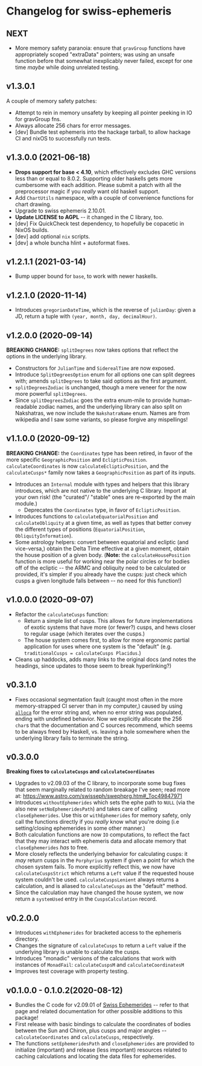 # Changelog for swiss-ephemeris

## NEXT

* More memory safety paranoia: ensure that `gravGroup` functions have appropriately
  scoped "extraData" pointers; was using an unsafe function before that somewhat inexplicably never failed, except for one time _maybe_ while doing unrelated testing.

## v1.3.0.1 
 
A couple of memory safety patches:

* Attempt to rein in memory unsafety by keeping all pointer peeking in IO for gravGroup fns.
* Always allocate 256 chars for error messages. 
* [dev] Bundle test ephemeris into the hackage tarball, to allow hackage CI and nixOS to
  successfully run tests.

## v1.3.0.0 (2021-06-18)

* **Drops support for base < 4.10**, which effectively excludes GHC versions less
  than or equal to 8.0.2. Supporting older haskells gets more cumbersome with each
  addition. Please submit a patch with all the preprocessor magic if you _really_
  want old haskell support.
* Add `ChartUtils` namespace, with a couple of convenience functions for chart drawing.
* Upgrade to swiss ephemeris 2.10.01.
* **Update LICENSE to AGPL** -- it changed in the C library, too.
* [dev] Fix QuickCheck test dependency, to hopefully be copacetic in NixOS builds.
* [dev] add optional `nix` scripts.
* [dev] a whole buncha hlint + autoformat fixes.

## v1.2.1.1 (2021-03-14)

* Bump upper bound for `base`, to work with newer haskells.

## v1.2.1.0 (2020-11-14)

* Introduces `gregorianDateTime`, which is the reverse of `julianDay`: given a JD, return
  a tuple with `(year, month, day, decimalHour)`.

## v1.2.0.0 (2020-09-14)

**BREAKING CHANGE:** `splitDegrees` now takes options that reflect the options in the underlying library.

* Constructors for `JulianTime` and `SiderealTime` are now exposed.
* Introduce `SplitDegreesOption` enum for all options one can split degrees with; amends `splitDegrees` to take
  said options as the first argument.
* `splitDegreesZodiac` is unchanged, though a mere veneer for the now more powerful `splitDegrees`.
* Since `splitDegreesZodiac` goes the extra enum-mile to provide human-readable zodiac names, and the underlying
  library can also split on Nakshatras, we now include the `NakshatraName` enum. Names are from wikipedia
  and I saw some variants, so please forgive any mispellings!

## v1.1.0.0 (2020-09-12)

**BREAKING CHANGE:** the `Coordinates` type has been retired, in favor of the more specific
`GeographicPosition` and `EclipticPosition`. `calculateCoordinates` is now `calculateEclipticPosition`,
and the `calculateCusps*` family now takes a `GeographicPosition` as part of its inputs.

* Introduces an `Internal` module with types and helpers that this library introduces,
  which are not native to the underlying C library. Import at your own risk! (the "curated"/
  "stable" ones are re-exported by the main module.)
  - Deprecates the `Coordinates` type, in favor of `EclipticPosition`.
* Introduces functions to `calculateEquatorialPosition` and `calculateObliquity` at a given time,
  as well as types that better convey the different types of positions (`EquatorialPosition`, `ObliquityInformation`).
* Some astrology helpers: convert between equatorial and ecliptic (and vice-versa,)
  obtain the Delta Time effective at a given moment, obtain the house position of a given body.
  (**Note:** the `calculateHousePosition` function is more useful for working near the polar circles or for bodies
  off of the ecliptic -- the ARMC and obliquity need to be calculated or provided, it's simpler
  if you already have the cusps: just check which cusps a given longitude falls between -- no need for
  this function!)


## v1.0.0.0 (2020-09-07)

* Refactor the `calculateCusps` function:
  - Return a simple list of cusps. This allows for future implementations of exotic systems
    that have more (or fewer?) cusps, and hews closer to regular usage (which iterates over the cusps.)
  - The house system comes first, to allow for more ergonomic partial application for uses where one system is
    the "default" (e.g. `traditionalCusps = calculateCusps Placidus`.)
* Cleans up haddocks, adds many links to the original docs (and notes the headings, since updates to those
  seem to break hyperlinking?)

## v0.3.1.0

* Fixes occasional segmentation fault (caught most often in the more memory-strapped CI server than in my computer,)
  caused by using [`alloca`](https://hackage.haskell.org/package/base-4.14.0.0/docs/Foreign-Marshal-Alloc.html#v:alloca) for the error string and, when no error string was populated, ending with undefined
  behavior. Now we explicitly allocate the 256 `char`s that the documentation and C sources recommend, which seems to be always
  freed by Haskell, vs. leaving a hole somewhere when the underlying library fails to terminate the string.

## v0.3.0.0

**Breaking fixes to `calculateCusps` and `calculateCoordinates`**

* Upgrades to v2.09.03 of the C library, to incorporate some bug fixes that seem marginally related
  to random breakage I've seen; read more at: https://www.astro.com/swisseph/swephprg.htm#_Toc49847971
* Introduces `withoutEphemerides` which sets the ephe path to `NULL` (via the also new `setNoEphemeridesPath`)
  and takes care of calling `closeEphemerides`. Use this or `withEphemerides` for memory safety,
  only call the functions directly if you _really_ know what you're doing (i.e setting/closing ephemerides
  in some other manner.)
* Both calculation functions are now `IO` computations, to reflect the fact that they may interact
  with ephemeris data and allocate memory that `closeEphemerides` _has_ to free.
* More closely reflects the underlying behavior for calculating cusps: it _may_ return
  cusps in the `Porphyrius` system if given a point for which the chosen system fails. To
  more explicitly reflect this, we now have `calculateCuspsStrict` which returns a `Left` value
  if the requested house system couldn't be used. `calculateCuspsLenient`  always returns a calculation,
  and is aliased to `calculateCusps` as the "default" method.
* Since the calculation may have changed the house system, we now return a `systemUsed` entry
  in the `CuspsCalculation` record.


## v0.2.0.0

* Introduces `withEphemerides` for bracketed access to the ephemeris directory.
* Changes the signature of `calculateCusps` to return a `Left` value if the underlying library
  is unable to calculate the cusps.
* Introduces "monadic" versions of the calculations that work with instances of `MonadFail`:
  `calculateCuspsM` and `calculateCoordinatesM`
* Improves test coverage with property testing.

## v0.1.0.0 - 0.1.0.2(2020-08-12)

* Bundles the C code for v2.09.01 of [Swiss
  Ephemerides](https://www.astro.com/swisseph/swephinfo_e.htm) -- refer to that
  page and related documentation for other possible additions to this package! 
* First release with basic bindings to calculate the coordinates of bodies
  between the Sun and Chiron, plus cusps and major angles --
`calculateCoordinates` and `calculateCusps`, respectively.
* The functions `setEphemeridesPath` and `closeEphemerides` are provided to
  initialize (important) and release (less important) resources related to
  caching calculations and locating the data files for ephemerides.
